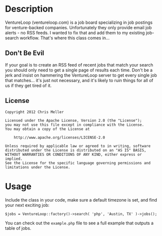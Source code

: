 Description
===========
VentureLoop (ventureloop.com) is a job board specializing in job postings for venture-backed companies. Unfortunately they only provide email job alerts - no RSS feeds. I wanted to fix that and add them to my existing job-search workflow. That's where this class comes in...

Don't Be Evil
-------------
If your goal is to create an RSS feed of recent jobs that match your search you should only need to get a single page of results each time. Don't be a jerk and insist on hammering the VentureLoop server to get every single job that matches... it's just not necessary, and it's likely to ruin things for all of us if they get tired of it.

License
-------

	Copyright 2012 Chris Meller
	
	Licensed under the Apache License, Version 2.0 (the "License");
	you may not use this file except in compliance with the License.
	You may obtain a copy of the License at
	
	    http://www.apache.org/licenses/LICENSE-2.0
	
	Unless required by applicable law or agreed to in writing, software
	distributed under the License is distributed on an "AS IS" BASIS,
	WITHOUT WARRANTIES OR CONDITIONS OF ANY KIND, either express or implied.
	See the License for the specific language governing permissions and
	limitations under the License.

Usage
=====

Include the class in your code, make sure a default timezone is set, and find your next exciting job:

````$jobs = VentureLoop::factory()->search( 'php', 'Austin, TX' )->jobs();````

You can check out the ``example.php`` file to see a full example that outputs a table of jobs.
